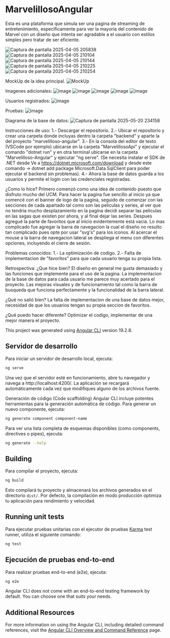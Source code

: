 # MarvelillosoAngular

Esta es una plataforma que simula ser una pagina de streaming de entretenimiento, especificamente para ver la mayoria del contenido de Marvel con un diseño que intenta ser agradable a el usuario con estilos simples pero tratar de ser eficiente.

![Captura de pantalla 2025-04-05 205838](https://github.com/user-attachments/assets/f2feae06-b22b-4848-9e37-216cb194f3f7)
![Captura de pantalla 2025-04-05 210104](https://github.com/user-attachments/assets/81e5e21d-7c0f-49e8-a3a5-d7c5238f2688)
![Captura de pantalla 2025-04-05 210144](https://github.com/user-attachments/assets/d4241c39-a8cd-45cd-bc2e-b022cbea2ff7)
![Captura de pantalla 2025-04-05 210225](https://github.com/user-attachments/assets/199b511e-fd33-46b2-89b8-40d6c805e53c)
![Captura de pantalla 2025-04-05 210254](https://github.com/user-attachments/assets/c74bea8a-6f96-46ed-abf0-316cc421252c)

MockUp de la idea principal.
![MockUp](https://github.com/user-attachments/assets/6dea2912-1eda-47b6-a04a-81516936a428)

Imagenes adicionales:
![image](https://github.com/user-attachments/assets/109648d2-1039-4dd9-b768-bf845366a9f6)
![image](https://github.com/user-attachments/assets/280a9ca1-7273-40ed-b4b4-5a90299d95d8)
![image](https://github.com/user-attachments/assets/a8159585-208f-4c9c-8870-0440a4d26c10)
![image](https://github.com/user-attachments/assets/70a88e69-42d6-414d-b793-7d7b7dec60ff)
![image](https://github.com/user-attachments/assets/c39f2d97-a712-4dfe-b462-2fbb8e7891e7)

Usuarios registrados:
![image](https://github.com/user-attachments/assets/28c7d981-d9da-4e71-af13-0e4ead434123)


Pruebas: 
![image](https://github.com/user-attachments/assets/44ad3e83-74e6-4153-9019-92eeada240a5)


Diagrama de la base de datos:
![Captura de pantalla 2025-05-20 234158](https://github.com/user-attachments/assets/4783424a-6370-4efa-85e9-1159447d4a91)


Instrucciones de uso:
1.- Descargar el repositorio.
2.- Ubicar el repositorio y crear una carpeta donde incluyas dentro la carpeta "backend" y aparte la del proyecto "marvelilloso-angular".
3.- En la consola del editor de texto (VSCode por ejemplo) ubicarse en la carpeta "MarvelillosoApi" y ejecutar el comando "dotnet run" y en otra terminal ubicarse en la carpeta "Marvelilloso-Angular" y ejecutar "ng serve". (Se necesita instalar el SDK de .NET desde Ve a https://dotnet.microsoft.com/download y desde este comando -> dotnet add package Microsoft.Data.SqlClient para poder ejecutar el backend sin problemas).
4.- Ahora la base de datos guarda a los usuarios y permite el login con las credenciales registradas.



¿Como lo hice?
Primero comenzó como una idea de contenido puesto que disfruto mucho del UCM.
Para hacer la pagina fue sencillo al inicio ya que comencé con el banner de logo de la pagina, seguido de comenzar con las secciones de cada apartado tal como son las peliculas y series, al ver que no tendria mucho desplazamiento en la pagina decidi separar las peliculas en las sagas que existen por ahora, y al final dejar las series.
Despues agregué la parte de favoritos que al inicio evidentemente está vacia.
Lo mas complicado fue agregar la barra de navegacion la cual el diseño no resulto tan complicado pues opte por usar "svg's" para los iconos. Al acercar el mouse a la barra de navegacion lateral se despliega el menu con diferentes opciones, incluyendo el cierre de sesión.



Problemas conocidos:
1.- La optimización de codigo.
2.- Falta de implementacion de "favoritos" para que cada usuario tenga su propia lista.


Retrospectiva:
¿Que hice bien?
El diseño en general me gusta demasiado y las funciones que implemente para el uso de la pagina.
La implementacion de la base de datos para cada usuario me parece muy acertado para el proyecto.
Las mejoras visuales y de funcionamiento tal como la barra de busqueda que funciona perfectamente y la funcionalidad de la barra lateral.

¿Qué no salió bien?
La falta de implementacion de una base de datos mejor, necesidad de que los usuarios tengan su propia seccion de favoritos.

¿Qué puedo hacer diferente?
Optimizar el codigo, implementar de una mejor manera el proyecto.

This project was generated using [Angular CLI](https://github.com/angular/angular-cli) version 19.2.8.

## Servidor de desarrollo

Para iniciar un servidor de desarrollo local, ejecuta:

```bash
ng serve
```

Una vez que el servidor esté en funcionamiento, abre tu navegador y navega a http://localhost:4200/.
La aplicación se recargará automáticamente cada vez que modifiques alguno de los archivos fuente.

Generación de código (Code scaffolding)
Angular CLI incluye potentes herramientas para la generación automática de código.
Para generar un nuevo componente, ejecuta:

```bash
ng generate component component-name
```

Para ver una lista completa de esquemas disponibles (como components, directives o pipes), ejecuta:
```bash
ng generate --help
```

## Building

Para compilar el proyecto, ejecuta:

```bash
ng build
```

Esto compilará tu proyecto y almacenará los archivos generados en el directorio 
 `dist/`. Por defecto, la compilación en modo producción optimiza tu aplicación para rendimiento y velocidad.

## Running unit tests

Para ejecutar pruebas unitarias con el ejecutor de pruebas [Karma](https://karma-runner.github.io) test runner, utiliza el siguiente comando:

```bash
ng test
```

## Ejecución de pruebas end-to-end

Para realizar pruebas end-to-end (e2e), ejecuta:

```bash
ng e2e
```

Angular CLI does not come with an end-to-end testing framework by default. You can choose one that suits your needs.

## Additional Resources

For more information on using the Angular CLI, including detailed command references, visit the [Angular CLI Overview and Command Reference](https://angular.dev/tools/cli) page.
